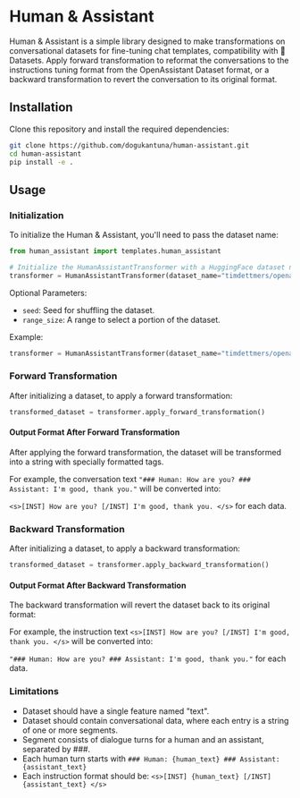 # Human & Assistant

Human & Assistant is a simple library designed to make transformations on conversational datasets for fine-tuning chat templates, compatibility with 🤗 Datasets. Apply forward transformation to reformat the conversations to the instructions tuning format from the OpenAssistant Dataset format, or a backward transformation to revert the conversation to its original format.

## Installation

Clone this repository and install the required dependencies:

```bash
git clone https://github.com/dogukantuna/human-assistant.git
cd human-assistant
pip install -e .
```

## Usage

### Initialization

To initialize the Human & Assistant, you'll need to pass the dataset name:

```python
from human_assistant import templates.human_assistant

# Initialize the HumanAssistantTransformer with a HuggingFace dataset name
transformer = HumanAssistantTransformer(dataset_name="timdettmers/openassistant-guanaco")
```

Optional Parameters:

- `seed`: Seed for shuffling the dataset.
- `range_size`: A range to select a portion of the dataset.

Example:

```python
transformer = HumanAssistantTransformer(dataset_name="timdettmers/openassistant-guanaco", seed=42, range_size=100)
```

### Forward Transformation

After initializing a dataset, to apply a forward transformation:

```python
transformed_dataset = transformer.apply_forward_transformation()
```

#### Output Format After Forward Transformation

After applying the forward transformation, the dataset will be transformed into a string with specially formatted tags. 

For example, the conversation text `"### Human: How are you? ### Assistant: I'm good, thank you."` will be converted into:

`<s>[INST] How are you? [/INST] I'm good, thank you. </s>` for each data.

### Backward Transformation

After initializing a dataset, to apply a backward transformation:

```python
transformed_dataset = transformer.apply_backward_transformation()
```

#### Output Format After Backward Transformation

The backward transformation will revert the dataset back to its original format:

For example, the instruction text `<s>[INST] How are you? [/INST] I'm good, thank you. </s>` will be converted into:

`"### Human: How are you? ### Assistant: I'm good, thank you."` for each data.

### Limitations

- Dataset should have a single feature named "text".
- Dataset should contain conversational data, where each entry is a string of one or more segments.
- Segment consists of dialogue turns for a human and an assistant, separated by ###.
- Each human turn starts with `### Human: {human_text} ### Assistant: {assistant_text}`
- Each instruction format should be: `<s>[INST] {human_text} [/INST] {assistant_text} </s>`
